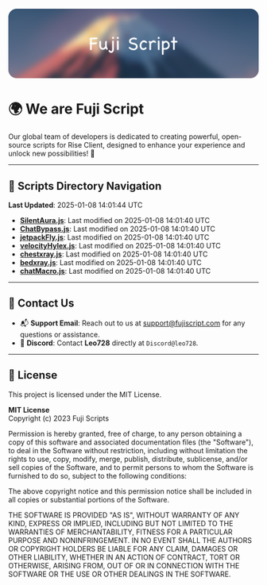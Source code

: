 ![Banner](.github/b.webp)

# 🌍 **We are Fuji Script**

Our global team of developers is dedicated to creating powerful, open-source scripts for Rise Client, designed to enhance your experience and unlock new possibilities! 🌟

---
<!-- SCRIPTS_NAVIGATION_START -->
## 📂 **Scripts Directory Navigation**

**Last Updated**: 2025-01-08 14:01:44 UTC

- **[SilentAura.js](scripts/SilentAura.js)**: Last modified on 2025-01-08 14:01:40 UTC
- **[ChatBypass.js](scripts/ChatBypass.js)**: Last modified on 2025-01-08 14:01:40 UTC
- **[jetpackFly.js](scripts/jetpackFly.js)**: Last modified on 2025-01-08 14:01:40 UTC
- **[velocityHylex.js](scripts/velocityHylex.js)**: Last modified on 2025-01-08 14:01:40 UTC
- **[chestxray.js](scripts/chestxray.js)**: Last modified on 2025-01-08 14:01:40 UTC
- **[bedxray.js](scripts/bedxray.js)**: Last modified on 2025-01-08 14:01:40 UTC
- **[chatMacro.js](scripts/chatMacro.js)**: Last modified on 2025-01-08 14:01:40 UTC

<!-- SCRIPTS_NAVIGATION_END -->

---

## 💬 **Contact Us**  
- 📬 **Support Email**: Reach out to us at [support@fujiscript.com](mailto:support@fujiscript.com) for any questions or assistance.  
- 💬 **Discord**: Contact **Leo728** directly at `Discord@leo728`.

---

## 📜 **License**

This project is licensed under the MIT License.  

**MIT License**  
Copyright (c) 2023 Fuji Scripts  

Permission is hereby granted, free of charge, to any person obtaining a copy of this software and associated documentation files (the "Software"), to deal in the Software without restriction, including without limitation the rights to use, copy, modify, merge, publish, distribute, sublicense, and/or sell copies of the Software, and to permit persons to whom the Software is furnished to do so, subject to the following conditions:  

The above copyright notice and this permission notice shall be included in all copies or substantial portions of the Software.  

THE SOFTWARE IS PROVIDED "AS IS", WITHOUT WARRANTY OF ANY KIND, EXPRESS OR IMPLIED, INCLUDING BUT NOT LIMITED TO THE WARRANTIES OF MERCHANTABILITY, FITNESS FOR A PARTICULAR PURPOSE AND NONINFRINGEMENT. IN NO EVENT SHALL THE AUTHORS OR COPYRIGHT HOLDERS BE LIABLE FOR ANY CLAIM, DAMAGES OR OTHER LIABILITY, WHETHER IN AN ACTION OF CONTRACT, TORT OR OTHERWISE, ARISING FROM, OUT OF OR IN CONNECTION WITH THE SOFTWARE OR THE USE OR OTHER DEALINGS IN THE SOFTWARE.  

